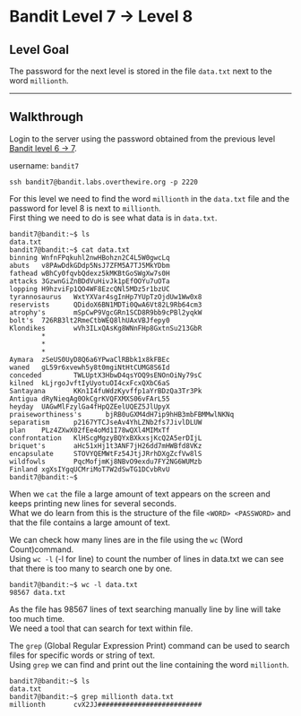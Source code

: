 # Bandit Level 7 -> Level 8

## Level Goal   
The password for the next level is stored in the file `data.txt` next to the word `millionth`.

---

## Walkthrough  
Login to the server using the password obtained from the previous level [Bandit level 6 -> 7](../bandit06-07/README.md). 

username: `bandit7` 

```
ssh bandit7@bandit.labs.overthewire.org -p 2220
```

For this level we need to find the word `millionth` in the `data.txt` file and the password for level 8 is next to `millionth`.  
First thing we need to do is see what data is in `data.txt`. 

```
bandit7@bandit:~$ ls
data.txt
bandit7@bandit:~$ cat data.txt
binning WnfnFPqkuhl2nwHBohzn2C4L5W0gwcLq
abuts   v8PAwDdkGDdp5NsJ7ZFM5A7TJ5MkYDbm
fathead wBhCy0fqvbQdexz5kMKBtGoSWgXw7s0H
attacks 3GzwnGiZnBDdVuHivJk1pEfOOYu7uOTa
lopping H9hzviFp1QO4WF8EzcQNl5MDz5r1bzUC
tyrannosaurus   WxtYXVar4sgInHp7YUpTzOjdUw1Ww0x8
reservists      QDidoX6BN1MDTi0QwA6Vt82L9Rb64cm3
atrophy's       mSpCwP9VgcGRn1SCD8R9bb9cPBl2yqkW
bolt's  726RB3lt2RmeCtbWEQ8lhUAxVBJfepy0
Klondikes       wVh3ILxQAsKg8WNnFHp8GxtnSu213GbR
        *
        *
        *
Aymara  zSeUS0UyD8Q6a6YPwaClRBbk1x8kFBEc
waned   gL59r6xvewh5y8t0mgiNtHtCUMG8S6Id
conceded        TWLUptX3HbwD4qsYOQ9sENOnOiNy79sC
kilned  kLjrgoJvftIyUyotuOI4cxFcxQXbC6aS
Santayana       KKn1I4fuWdzKyvffp1aYrBDzQa3Tr3Pk
Antigua dRyNieqAg0OkCgrKVQFXMXS06vFArL55
heyday  UAGwMlFzylGa4fHpQZEelUQEZ5JlUpyX
praiseworthiness's      bjRB0uGXM4dH7ip9hHB3mbFBMMwlNKNq
separatism      p2167YTCJseAv4YhLZNb2fs7JivlDLUW
plan    PLz4ZXwX02fEe4oMd1I78wQXl4MIMxTf
confrontation   KlHScgMgzyBQYxBXkxsjKcQ2A5erDIjL
briquet's       aHc51xHj1t3ANF7jH26dd7mHWBfd8VKz
encapsulate     STOVYQEMWtFz54JtjJRrhDXgZcfVw8lS
wildfowls       PqcMofjmKj8NBvO9exdu7FY2NG6WUMzb
Finland xgXsIYgqUCMriMoT7W2dSwTG1DCvbRvU
bandit7@bandit:~$
```

When we `cat` the file a large amount of text appears on the screen and keeps printing new lines for several seconds.  
What we do learn from this is the structure of the file `<WORD> <PASSWORD>` and that the file contains a large amount of text.  

We can check how many lines are in the file using the `wc` (Word Count)command.  
Using `wc -l` (-l for line) to count the number of lines in data.txt we can see that there is too many to search one by one. 

```
bandit7@bandit:~$ wc -l data.txt
98567 data.txt
```

As the file has 98567 lines of text searching manually line by line will take too much time.  
We need a tool that can search for text within file.  

The `grep` (Global Regular Expression Print) command can be used to search files for specific words or string of text.  
Using `grep` we can find and print out the line containing the word `millionth`.

```
bandit7@bandit:~$ ls
data.txt
bandit7@bandit:~$ grep millionth data.txt 
millionth       cvX2JJ##########################
```